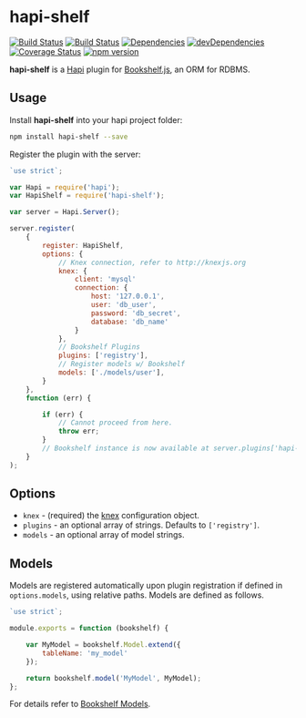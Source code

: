 # hapi-shelf

[![Build Status](https://travis-ci.org/peteut/hapi-shelf.svg)](
https://travis-ci.org/peteut/hapi-shelf)
[![Build
Status](https://ci.appveyor.com/api/projects/status/github/peteut/hapi-shelf?svg=true)](
https://ci.appveyor.com/project/peteut/hapi-shelf)
[![Dependencies](https://david-dm.org/peteut/hapi-shelf.svg)](
https://david-dm.org/peteut/hapi-shelf)
[![devDependencies](https://david-dm.org/peteut/hapi-shelf/dev-status.svg)](
https://david-dm.org/peteut/hapi-shelf)
[![Coverage Status](https://img.shields.io/coveralls/peteut/hapi-shelf.svg)](
https://coveralls.io/r/peteut/hapi-shelf?branch=master)
[![npm version](https://badge.fury.io/js/hapi-shelf.svg)](
http://badge.fury.io/js/hapi-shelf)

**hapi-shelf** is a [Hapi](http://hapijs.com) plugin for [Bookshelf.js](
http://bookshelfjs.org), an ORM for RDBMS.

## Usage

Install **hapi-shelf** into your hapi project folder:

```bash
npm install hapi-shelf --save
```

Register the plugin with the server:

```javascript
`use strict`;

var Hapi = require('hapi');
var HapiShelf = require('hapi-shelf');

var server = Hapi.Server();

server.register(
    {
        register: HapiShelf,
        options: {
            // Knex connection, refer to http://knexjs.org
            knex: {
                client: 'mysql'
                connection: {
                    host: '127.0.0.1',
                    user: 'db_user',
                    password: 'db_secret',
                    database: 'db_name'
                }
            },
            // Bookshelf Plugins
            plugins: ['registry'],
            // Register models w/ Bookshelf
            models: ['./models/user'],
        }
    },
    function (err) {

        if (err) {
            // Cannot proceed from here.
            throw err;
        }
        // Bookshelf instance is now available at server.plugins['hapi-shelf']
    }
);
```

## Options

* `knex` - (required) the [knex](http://knexjs.org) configuration object.
* `plugins` - an optional array of strings. Defaults to `['registry']`.
* `models` - an optional array of model strings.

## Models

Models are registered automatically upon plugin registration if defined
in `options.models`, using relative paths.
Models are defined as follows.

```javascript
`use strict`;

module.exports = function (bookshelf) {

    var MyModel = bookshelf.Model.extend({
        tableName: 'my_model'
    });

    return bookshelf.model('MyModel', MyModel);
};
```

For details refer to [Bookshelf Models](http://bookshelfjs.org/#Model).
